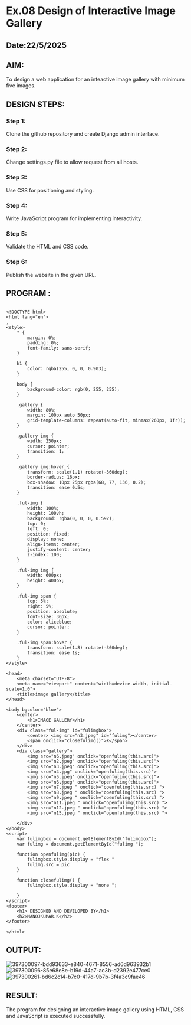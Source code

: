 # Ex.08 Design of Interactive Image Gallery
## Date:22/5/2025

## AIM:
To design a web application for an inteactive image gallery with minimum five images.

## DESIGN STEPS:

### Step 1:
Clone the github repository and create Django admin interface.

### Step 2:
Change settings.py file to allow request from all hosts.

### Step 3:
Use CSS for positioning and styling.

### Step 4:
Write JavaScript program for implementing interactivity.

### Step 5:
Validate the HTML and CSS code.

### Step 6:
Publish the website in the given URL.

## PROGRAM :
```

<!DOCTYPE html>
<html lang="en">
,
<style>
    * {
        margin: 0%;
        padding: 0%;
        font-family: sans-serif;
    }
    
    h1 {
        color: rgba(255, 0, 0, 0.903);
    }
    
    body {
        background-color: rgb(0, 255, 255);
    }
    
    .gallery {
        width: 80%;
        margin: 100px auto 50px;
        grid-template-columns: repeat(auto-fit, minmax(260px, 1fr));
    }
    
    .gallery img {
        width: 250px;
        cursor: pointer;
        transition: 1;
    }
    
    .gallery img:hover {
        transform: scale(1.1) rotate(-360deg);
        border-radius: 16px;
        box-shadow: 10px 25px rgba(68, 77, 136, 0.2);
        transition: ease 0.5s;
    }
    
    .ful-img {
        width: 100%;
        height: 100vh;
        background: rgba(0, 0, 0, 0.592);
        top: 0;
        left: 0;
        position: fixed;
        display: none;
        align-items: center;
        justify-content: center;
        z-index: 100;
    }
    
    .ful-img img {
        width: 600px;
        height: 400px;
    }
    
    .ful-img span {
        top: 5%;
        right: 5%;
        position: absolute;
        font-size: 36px;
        color: aliceblue;
        cursor: pointer;
    }
    
    .ful-img span:hover {
        transform: scale(1.8) rotate(-360deg);
        transition: ease 1s;
    }
</style>

<head>
    <meta charset="UTF-8">
    <meta name="viewport" content="width=device-width, initial-scale=1.0">
    <title>image gallery</title>
</head>

<body bgcolor="blue">
    <center>
        <h1>IMAGE GALLERY</h1>
    </center>
    <div class="ful-img" id="fulimgbox">
        <center> <img src="n3.jpeg" id="fulimg"></center>
        <span onclick="closefulimg()">X</span>
    </div>
    <div class="gallery">
        <img src="n6.jpeg" onclick="openfulimg(this.src)">
        <img src="n2.jpeg" onclick="openfulimg(this.src)">
        <img src="n3.jpeg" onclick="openfulimg(this.src)">
        <img src="n4.jpg" onclick="openfulimg(this.src)">
        <img src="n5.jpeg" onclick="openfulimg(this.src)">
        <img src="n6.jpeg" onclick="openfulimg(this.src)">
        <img src="n7.jpeg " onclick="openfulimg(this.src) ">
        <img src="n8.jpeg " onclick="openfulimg(this.src) ">
        <img src="n9.jpeg " onclick="openfulimg(this.src) ">
        <img src="n11.jpeg " onclick="openfulimg(this.src) ">
        <img src="n12.jpeg " onclick="openfulimg(this.src) ">
        <img src="n15.jpeg " onclick="openfulimg(this.src) ">

    </div>
</body>
<script>
    var fulimgbox = document.getElementById("fulimgbox");
    var fulimg = document.getElementById("fulimg ");

    function openfulimg(pic) {
        fulimgbox.style.display = "flex "
        fulimg.src = pic
    }

    function closefulimg() {
        fulimgbox.style.display = "none ";

    }
</script>
<footer>
    <h1> DESIGNED AND DEVELOPED BY</h1>
    <h2>MANOJKUMAR.K</h2>
</footer>

</html>

```

## OUTPUT:
![397300097-bdd93633-e840-4671-8556-ad6d963932b1](https://github.com/user-attachments/assets/0fceae2f-5aec-4924-9428-95d303f66c33)
![397300096-85e68e8e-b19d-44a7-ac3b-d2392e477ce0](https://github.com/user-attachments/assets/36dc43d3-6c48-4855-970a-d6e0784277d3)
![397300261-bd6c2c14-b7c0-417d-9b7b-3f4a3c9fae46](https://github.com/user-attachments/assets/478c08f6-fd9c-479b-82ab-876c8f8c3de4)

## RESULT:
The program for designing an interactive image gallery using HTML, CSS and JavaScript is executed successfully.
